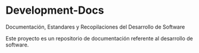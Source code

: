 # Development-Docs
Documentación, Estandares y Recopilaciones del Desarrollo de Software

Este proyecto es un repositorio de documentación referente al desarrollo de software.